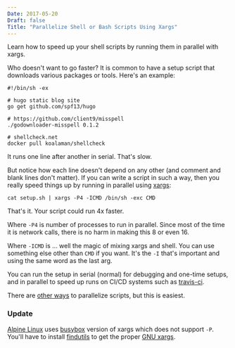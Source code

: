 ```yaml
---
Date: 2017-05-20
Draft: false
Title: "Parallelize Shell or Bash Scripts Using Xargs"
---
```

Learn how to speed up your shell scripts by running them in parallel with xargs.<!--more-->

Who doesn't want to go faster? It is common to have a setup script that downloads various packages or tools. Here's an example: 

```
#!/bin/sh -ex

# hugo static blog site
go get github.com/spf13/hugo

# https://github.com/client9/misspell
./godownloader-misspell 0.1.2

# shellcheck.net
docker pull koalaman/shellcheck
```

It runs one line after another in serial. That's slow.

But notice how each line doesn't depend on any other (and comment and blank lines don't matter). If you can write a script in such a way, then you really speed things up by running in parallel  using [xargs](https://en.wikipedia.org/wiki/Xargs):

```
cat setup.sh | xargs -P4 -ICMD /bin/sh -exc CMD
```

That's it.  Your script could run 4x faster.

Where `-P4` is number of processes to run in parallel.  Since most of the time it is network calls, there is no harm in making this 8 or even 16.

Where `-ICMD` is ... well the magic of mixing xargs and shell.  You can use something else other than `CMD` if you want.  It's the `-I` that's important and using the same word as the last arg. 

You can run the setup in serial (normal) for debugging and one-time setups, and in parallel to speed up runs on CI/CD systems such as [travis-ci](https://travis-ci.org).

There are [other ways](https://www.codeword.xyz/2015/09/02/three-ways-to-script-processes-in-parallel/) to parallelize scripts, but this is easiest.

### Update

[Alpine Linux](https://alpinelinux.org) uses [busybox](https://busybox.net) version of xargs which does not support `-P`.  You'll have to install [findutils](https://pkgs.alpinelinux.org/contents?file=&path=&name=findutils&branch=edge&repo=main&arch=x86) to get the proper [GNU xargs](https://www.gnu.org/software/findutils/).
